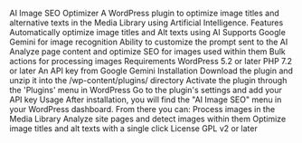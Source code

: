 AI Image SEO Optimizer
A WordPress plugin to optimize image titles and alternative texts in the Media Library using Artificial Intelligence.
Features
Automatically optimize image titles and Alt texts using AI
Supports Google Gemini for image recognition
Ability to customize the prompt sent to the AI
Analyze page content and optimize SEO for images used within them
Bulk actions for processing images
Requirements
WordPress 5.2 or later
PHP 7.2 or later
An API key from Google Gemini
Installation
Download the plugin and unzip it into the /wp-content/plugins/ directory
Activate the plugin through the 'Plugins' menu in WordPress
Go to the plugin's settings and add your API key
Usage
After installation, you will find the "AI Image SEO" menu in your WordPress dashboard. From there you can:
Process images in the Media Library
Analyze site pages and detect images within them
Optimize image titles and alt texts with a single click
License
GPL v2 or later